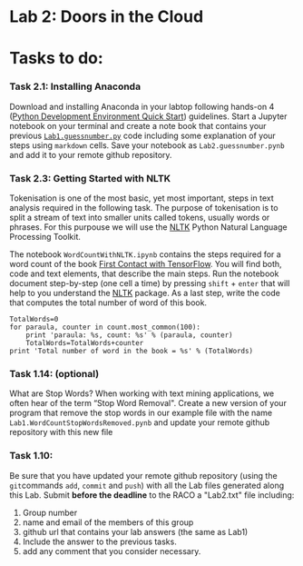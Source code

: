 # Lab 2: Doors in the Cloud


# Tasks to do:


### Task 2.1:  Installing Anaconda
 Download and installing Anaconda in your labtop following hands-on 4 ([Python Development Environment Quick Start](Phyton-Development-Environment-Quick-Start.md)) guidelines. Start a Jupyter notebook on your terminal and create a note book that contains your previous [`Lab1.guessnumber.py`](https://github.com/jorditorresBCN/Assignments-2017/blob/master/Lab01.md) code including some explanation of your steps using `markdown` cells. Save your notebook as `Lab2.guessnumber.pynb` and add it to your remote github repository.

### Task 2.3: Getting Started with NLTK
Tokenisation is one of the most basic, yet most important, steps in text analysis required in the following task. The purpose of tokenisation is to split a stream of text into smaller units called tokens, usually words or phrases. For this purpouse we will use the [NLTK](http://www.nltk.org) Python Natural Language Processing Toolkit. 

The notebook `WordCountWithNLTK.ipynb` contains the steps required for a word count of the book [First Contact with TensorFlow](http://www.jorditorres.org/Tensorflow). You will find both, code and text elements, that describe the main steps. Run the notebook document step-by-step (one cell a time) by pressing `shift` + `enter` that will help to you understand the [NLTK](http://www.nltk.org) package. As a last step, write the code that computes the total number of word of this book.

```
TotalWords=0
for paraula, counter in count.most_common(100):
    print 'paraula: %s, count: %s' % (paraula, counter)
    TotalWords=TotalWords+counter
print 'Total number of word in the book = %s' % (TotalWords)
```


### Task 1.14: (optional)
What are Stop Words? When working with text mining applications, we often hear of the term “Stop Word Removal". Create a new version of your program that remove the stop words in our example file with the name `Lab1.WordCountStopWordsRemoved.pynb` and update your remote github repository with this new file


### Task 1.10:  
Be sure that you have updated your remote github repository (using the `git`commands `add`, `commit` and `push`) with all the Lab files generated along this Lab. Submit **before the deadline** to the RACO a "Lab2.txt" file including: 

1. Group number
2. name and email of the members of this group
3. github url that contains your lab answers (the same as Lab1)
4. Include the answer to the previous tasks.
5. add any comment that you consider necessary.


